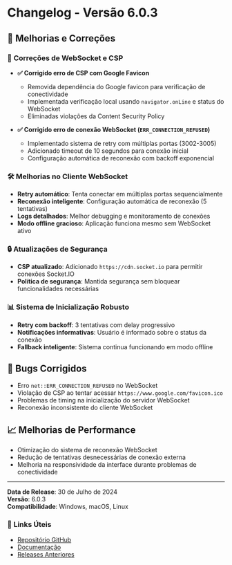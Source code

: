 # Changelog - Versão 6.0.3

## 🚀 Melhorias e Correções

### 🔧 **Correções de WebSocket e CSP**
- **✅ Corrigido erro de CSP com Google Favicon**
  - Removida dependência do Google favicon para verificação de conectividade
  - Implementada verificação local usando `navigator.onLine` e status do WebSocket
  - Eliminadas violações da Content Security Policy

- **✅ Corrigido erro de conexão WebSocket (`ERR_CONNECTION_REFUSED`)**
  - Implementado sistema de retry com múltiplas portas (3002-3005)
  - Adicionado timeout de 10 segundos para conexão inicial
  - Configuração automática de reconexão com backoff exponencial

### 🛠️ **Melhorias no Cliente WebSocket**
- **Retry automático**: Tenta conectar em múltiplas portas sequencialmente
- **Reconexão inteligente**: Configuração automática de reconexão (5 tentativas)
- **Logs detalhados**: Melhor debugging e monitoramento de conexões
- **Modo offline gracioso**: Aplicação funciona mesmo sem WebSocket ativo

### 🔒 **Atualizações de Segurança**
- **CSP atualizado**: Adicionado `https://cdn.socket.io` para permitir conexões Socket.IO
- **Política de segurança**: Mantida segurança sem bloquear funcionalidades necessárias

### 📊 **Sistema de Inicialização Robusto**
- **Retry com backoff**: 3 tentativas com delay progressivo
- **Notificações informativas**: Usuário é informado sobre o status da conexão
- **Fallback inteligente**: Sistema continua funcionando em modo offline

## 🐛 **Bugs Corrigidos**
- Erro `net::ERR_CONNECTION_REFUSED` no WebSocket
- Violação de CSP ao tentar acessar `https://www.google.com/favicon.ico`
- Problemas de timing na inicialização do servidor WebSocket
- Reconexão inconsistente do cliente WebSocket

## 📈 **Melhorias de Performance**
- Otimização do sistema de reconexão WebSocket
- Redução de tentativas desnecessárias de conexão externa
- Melhoria na responsividade da interface durante problemas de conectividade

---

**Data de Release**: 30 de Julho de 2024  
**Versão**: 6.0.3  
**Compatibilidade**: Windows, macOS, Linux  

### 🔗 **Links Úteis**
- [Repositório GitHub](https://github.com/L34NDR0-DEV/UBY--Sistemas)
- [Documentação](../README.md)
- [Releases Anteriores](../docs/)